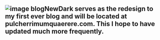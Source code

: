 ![image](https://github.com/Imagineskies/blogNewDark/assets/43053085/aacbf7ce-63dc-4201-8d45-e7b0f585ff17)
blogNewDark serves as the redesign to my first ever blog and will be located at pulcherrimumquaerere.com.
This I hope to have updated much more frequently. 
-------------------------------------------------------------------------------
